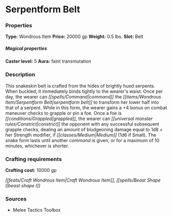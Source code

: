 ﻿---
Title: "Serpentform Belt"
Type: "Wondrous Item"
Price: "20000 gp"
Weight: "0.5 lbs."
Slot: "Belt"
Caster level: "5"
Aura: "faint transmutation"
Description: |
  "This snakeskin belt is crafted from the hides of brightly hued serpents. When buckled, it immediately binds tightly to the wearer's waist. Once per day, the wearer can command the _serpentform belt_ to transform her lower half into that of a serpent. While in this form, the wearer gains a +4 bonus on combat maneuver checks to grapple or pin a foe. Once a foe is grappled, the wearer can constrict the opponent with any successful subsequent grapple checks, dealing an amount of bludgeoning damage equal to 1d8 + her Strength modifier, if Medium (1d6 if Small). The snake form lasts until another command is given, or for a maximum of 10 minutes, whichever is shorter."
Crafting cost: "10000 gp"
Sources: "['Melee Tactics Toolbox']"
---

# Serpentform Belt

### Properties

**Type:** Wondrous Item **Price:** 20000 gp **Weight:** 0.5 lbs. **Slot:** Belt

##### Magical properties

**Caster level:** 5 **Aura:** faint transmutation

### Description

This snakeskin belt is crafted from the hides of brightly hued serpents. When buckled, it immediately binds tightly to the wearer's waist. Once per day, the wearer can _[[spells/Command|command]]_ the _[[items/Wondrous Item/Serpentform Belt|serpentform belt]]_ to transform her lower half into that of a serpent. While in this form, the wearer gains a +4 bonus on combat maneuver checks to grapple or pin a foe. Once a foe is _[[conditions/Grappled|grappled]]_, the wearer can _[[universal monster rules/Constrict|constrict]]_ the opponent with any successful subsequent grapple checks, dealing an amount of bludgeoning damage equal to 1d8 + her Strength modifier, if _[[classes/Medium|Medium]]_ (1d6 if Small). The snake form lasts until another _command_ is given, or for a maximum of 10 minutes, whichever is shorter.

### Crafting requirements

**Crafting cost:** 10000 gp

_[[feats/Craft Wondrous Item|Craft Wondrous Item]]_, _[[spells/Beast Shape I|beast shape I]]_

### Sources

* Melee Tactics Toolbox